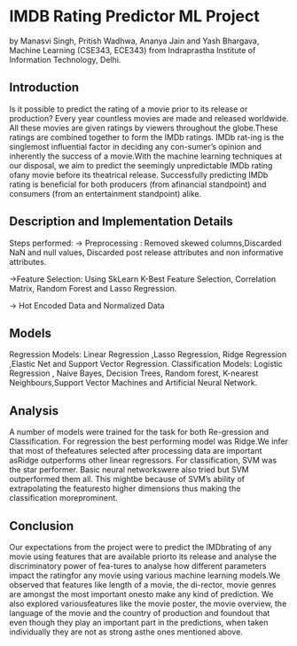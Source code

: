 # IMDB Rating Predictor ML Project

by Manasvi Singh, Pritish Wadhwa, Ananya Jain and Yash Bhargava, Machine Learning (CSE343, ECE343) from Indraprastha Institute of Information Technology, Delhi.

## Introduction

Is  it  possible  to  predict  the  rating  of  a  movie  prior  to  its release  or  production?   Every  year  countless  movies  are made and released worldwide.  All these movies are given ratings by viewers throughout the globe.These ratings are combined together to form the IMDb ratings.   IMDb rat-ing is the singlemost influential factor in deciding any con-sumer’s opinion and inherently the success of a movie.With the machine learning techniques at our disposal, we aim to predict the seemingly unpredictable IMDb rating ofany movie before its theatrical release. Successfully predicting IMDb rating is beneficial for both producers (from afinancial standpoint) and consumers (from an entertainment standpoint) alike.

## Description and Implementation Details
Steps performed:
-> Preprocessing : Removed skewed columns,Discarded NaN and null values, Discarded post release attributes and non informative attributes.

->Feature Selection: Using SkLearn K-Best Feature Selection, Correlation Matrix, Random Forest and Lasso Regression.

-> Hot Encoded Data and Normalized Data

## Models
Regression Models:
Linear Regression ,Lasso Regression, Ridge Regression ,Elastic Net and Support Vector Regression.
Classification Models:
Logistic Regression , Naive Bayes, Decision Trees, Random forest, K-nearest Neighbours,Support Vector Machines and Artificial Neural Network.

## Analysis
A number of models were trained for the task for both Re-gression  and  Classification.   For  regression  the  best  performing  model  was  Ridge.We  infer  that  most  of  thefeatures  selected  after  processing  data  are  important  asRidge outperforms other linear regressors.   For classification, SVM was the star performer.  Basic neural networkswere also tried but SVM outperformed them all. This mightbe because of SVM’s ability of extrapolating the featuresto  higher  dimensions  thus  making  the  classification  moreprominent.

## Conclusion
Our expectations from the project were to predict the IMDbrating of any movie using features that are available priorto its release and analyse the discriminatory power of fea-tures to analyse how different parameters impact the ratingfor any movie using various machine learning models.We  observed  that  features  like  length  of  a  movie,  the  di-rector, movie genres are amongst the most important onesto make any kind of prediction.  We also explored variousfeatures like the movie poster, the movie overview, the language of the movie and the country of production and foundout that even though they play an important part in the predictions, when taken individually they are not as strong asthe ones mentioned above.
